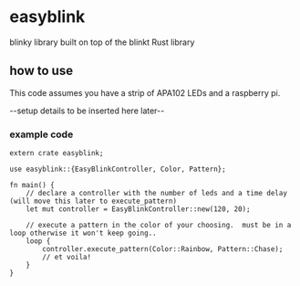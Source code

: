 # easyblink
blinky library built on top of the blinkt Rust library


## how to use
This code assumes you have a strip of APA102 LEDs and a raspberry pi.

--setup details to be inserted here later--


### example code
```
extern crate easyblink;

use easyblink::{EasyBlinkController, Color, Pattern};

fn main() {
    // declare a controller with the number of leds and a time delay (will move this later to execute_pattern)
    let mut controller = EasyBlinkController::new(120, 20);

    // execute a pattern in the color of your choosing.  must be in a loop otherwise it won't keep going..
    loop {
        controller.execute_pattern(Color::Rainbow, Pattern::Chase);
        // et voila!
    }
}
```
